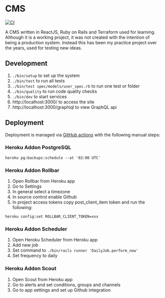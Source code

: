 # CMS

[![CI](https://github.com/owenbendavies/cms/actions/workflows/ci.yml/badge.svg)](https://github.com/owenbendavies/cms/actions/workflows/ci.yml)

A CMS written in ReactJS, Ruby on Rails and Terraform used for learning.
Although it is a working project, it was not created with the intention of being
a production system. Instead this has been my practice project over the years,
used for testing new ideas.

## Development

1. `./bin/setup` to set up the system
1. `./bin/test` to run all tests
1. `./bin/test spec/models/user_spec.rb` to run one test or folder
1. `./bin/quality` to run code quality checks
1. `./bin/dev` to start services
1. http://localhost:3000/ to access the site
1. http://localhost:3000/graphiql to view GraphQL api

## Deployment

Deployment is managed via [GitHub actions](https://github.com/owenbendavies/cms/actions)
with the following manual steps:

### Heroku Addon PostgreSQL

```
heroku pg:backups:schedule --at '02:00 UTC'
```

### Heroku Addon Rollbar

1. Open Rollbar from Heroku app
1. Go to Settings
1. In general select a timezone
1. In source control enable Github
1. In project access tokens copy post_client_item token and run the following:

```
heroku config:set ROLLBAR_CLIENT_TOKEN=xxx
```

### Heroku Addon Scheduler

1. Open Heroku Scheduler from Heroku app
1. Add new job
1. Set command to `./bin/rails runner 'DailyJob.perform_now'`
1. Set frequency to daily

### Heroku Addon Scout

1. Open Scout from Heroku app
1. Go to alerts and set conditions, groups and channels
1. Go to app settings and set up Github integration
